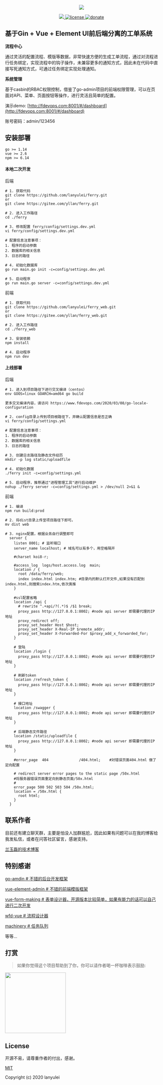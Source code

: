<p align="center">
  <img src="https://www.fdevops.com/wp-content/uploads/2020/07/1595066253-ferry_logo_meitu_1.png">
</p>

<p align="center">
  <a href="https://github.com/lanyulei/ferry">
    <img src="https://www.fdevops.com/wp-content/uploads/2020/07/1595067271-badge.png">
  </a>
  <a href="https://github.com/lanyulei/ferry">
    <img src="https://www.fdevops.com/wp-content/uploads/2020/07/1595067272-apistatus.png" alt="license">
  </a>
    <a href="https://github.com/lanyulei/ferry">
    <img src="https://www.fdevops.com/wp-content/uploads/2020/07/1595067269-donate.png" alt="donate">
  </a>
</p>

## 基于Gin + Vue + Element UI前后端分离的工单系统

**流程中心**

通过灵活的配置流程、模版等数据，非常快速方便的生成工单流程，通过对流程进行任务绑定，实现流程中的钩子操作，未兼容更多的通知方式，因此未在代码中直接写死通知方式，可通过任务绑定实现处理通知。

**系统管理**

基于casbin的RBAC权限控制，借鉴了go-admin项目的前端权限管理，可以在页面对API、菜单、页面按钮等操作，进行灵活且简单的配置。

演示demo: [http://fdevops.com:8001/#/dashboard](http://fdevops.com:8001/#/dashboard)

账号密码：admin/123456

## 安装部署

```
go >= 1.14
vue >= 2.6
npm >= 6.14
```

#### 本地二次开发

后端

```
# 1. 获取代码
git clone https://github.com/lanyulei/ferry.git
or
git clone https://gitee.com/yllan/ferry.git

# 2. 进入工作路径
cd ./ferry

# 3. 修改配置 ferry/config/settings.dev.yml
vi ferry/config/settings.dev.yml

# 配置信息注意事项：
1. 程序的启动参数
2. 数据库的相关信息
3. 日志的路径

# 4. 初始化数据库
go run main.go init -c=config/settings.dev.yml

# 5. 启动程序
go run main.go server -c=config/settings.dev.yml
```

前端

```
# 1. 获取代码
git clone https://github.com/lanyulei/ferry_web.git
or
git clone https://gitee.com/yllan/ferry_web.git

# 2. 进入工作路径
cd ./ferry_web

# 3. 安装依赖
npm install

# 4. 启动程序
npm run dev
```

#### 上线部署

后端

```
# 1. 进入到项目路径下进行交叉编译（centos）
env GOOS=linux GOARCH=amd64 go build

更多交叉编译内容，请访问 https://www.fdevops.com/2020/03/08/go-locale-configuration

# 2. config目录上传到项目根路径下，并确认配置信息是否正确
vi ferry/config/settings.yml

# 配置信息注意事项：
1. 程序的启动参数
2. 数据库的相关信息
3. 日志的路径

# 3. 创建日志路径及静态文件经历
mkdir -p log static/uploadfile

# 4. 初始化数据
./ferry init -c=config/settings.yml

# 5. 启动程序，推荐通过"进程管理工具"进行启动维护
nohup ./ferry server -c=config/settings.yml > /dev/null 2>&1 &
```

前端

```
# 1. 编译
npm run build:prod

# 2. 将dist目录上传至项目路径下即可。
mv dist web

# 3. nginx配置，根据业务自行调整即可
  server {
    listen 8001; # 监听端口
    server_name localhost; # 域名可以有多个，用空格隔开
  
    #charset koi8-r;
  
    #access_log  logs/host.access.log  main;
    location / {
      root /data/ferry/web;
      index index.html index.htm; #目录内的默认打开文件,如果没有匹配到index.html,则搜索index.htm,依次类推
    }
  
    #ssl配置省略
    location /api {
      # rewrite ^.+api/?(.*)$ /$1 break;
      proxy_pass http://127.0.0.1:8002; #node api server 即需要代理的IP地址
      proxy_redirect off;
      proxy_set_header Host $host;
      proxy_set_header X-Real-IP $remote_addr;
      proxy_set_header X-Forwarded-For $proxy_add_x_forwarded_for;
    }
  
    # 登陆
    location /login {
      proxy_pass http://127.0.0.1:8002; #node api server 即需要代理的IP地址
    }
  
    # 刷新token
    location /refresh_token {
      proxy_pass http://127.0.0.1:8002; #node api server 即需要代理的IP地址
    }
  
    # 接口地址
    location /swagger {
      proxy_pass http://127.0.0.1:8002; #node api server 即需要代理的IP地址
    }
  
    # 后端静态文件路径
    location /static/uploadfile {
      proxy_pass http://127.0.0.1:8002; #node api server 即需要代理的IP地址
    }
  
    #error_page  404              /404.html;    #对错误页面404.html 做了定向配置
  
    # redirect server error pages to the static page /50x.html
    #将服务器错误页面重定向到静态页面/50x.html
    #
    error_page 500 502 503 504 /50x.html;
    location = /50x.html {
      root html;
    }
  }
```

## 联系作者

目前还有建立聊天群，主要是怕没人加群尴尬，因此如果有问题可以在我的博客给我发私信，或者在问答社区留言，感谢支持。

[兰玉磊的技术博客](https://www.fdevops.com/)

## 特别感谢

[go-amdin # 不错的后台开发框架](https://github.com/wenjianzhang/go-admin.git)

[vue-element-admin # 不错的前端模版框架](https://github.com/PanJiaChen/vue-element-admin)

[vue-form-making # 表单设计器，开源版本比较简单，如果有能力的话可以自己进行二次开发](https://github.com/GavinZhuLei/vue-form-making.git)

[wfd-vue # 流程设计器](https://github.com/guozhaolong/wfd-vue)

[machinery # 任务队列](https://github.com/RichardKnop/machinery.git)

等等...

## 打赏

> 如果你觉得这个项目帮助到了你，你可以请作者喝一杯咖啡表示鼓励:

<img class="no-margin" src="https://www.fdevops.com/wp-content/uploads/2020/07/1595075890-81595075871_.pic_hd.png"  height="200px" >

## License

开源不易，请尊重作者的付出，感谢。

[MIT](https://github.com/lanyulei/ferry/blob/master/LICENSE)

Copyright (c) 2020 lanyulei

